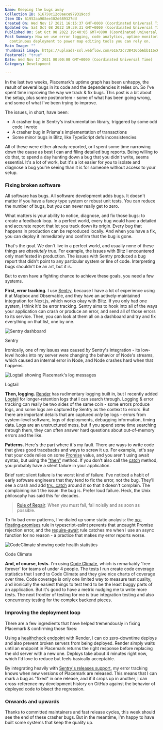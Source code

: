 ```yaml
---
Name: Keeping the bugs away
Collection ID: 616750c12c0aece979319ccd
Item ID: 61952aa908ee302d689327dd
Created On: Wed Nov 17 2021 16:15:37 GMT+0000 (Coordinated Universal Time)
Updated On: Sat Oct 08 2022 19:39:31 GMT+0000 (Coordinated Universal Time)
Published On: Sat Oct 08 2022 19:40:05 GMT+0000 (Coordinated Universal Time)
Post Summary: How we use error logging, code analytics, uptime monitoring, and
  continuous deployment to power map editing tools you can rely on.
Main Image: ""
Thumbnail image: https://uploads-ssl.webflow.com/61672c738436bb6bb116c6f2/61bb5d99244ca2a4b0c381de_Keeping%20the%20bugs%20away.png
Featured?: "true"
Date: Wed Nov 17 2021 00:00:00 GMT+0000 (Coordinated Universal Time)
Category: Development

---
```


In the last two weeks, Placemark's uptime graph has been unhappy, the result of several bugs in its code and the dependencies it relies on. So I've spent time improving the way we track & fix bugs. This post is a bit about the setup, plus some postmortem - some of what has been going wrong, and some of what I've been trying to improve.

The issues, in short, have been:

* A crasher bug in Sentry's instrumentation library, triggered by some odd code I wrote
* A crasher bug in Prisma's implementation of transactions
* Some minor bugs in Blitz, like TypeScript defs inconsistencies

All of these were either already reported, or I spent some time narrowing down the cause as best I can and filing detailed bug reports. Being willing to do that, to spend a day hunting down a bug that you didn't write, seems essential. It's a lot of work, but it's a lot easier for you to isolate and diagnose a bug you're seeing than it is for someone without access to your setup.

### Fixing broken software

All software has bugs. All software development adds bugs. It doesn't matter if you have a fancy type system or robust unit tests. You can reduce the number of bugs, but you can never really get to zero.

What matters is your ability to notice, diagnose, and fix those bugs: to create a feedback loop. In a perfect world, every bug would have a detailed and accurate report that let you track down its origin. Every bug that happens in production can be reproduced locally. And when you have a fix, you can deploy it immediately and confirm that the bug is gone.

That's the goal. We don't live in a perfect world, and usually none of these things are *absolutely* true. For example, the issues with Blitz I encountered only manifested in production. The issues with Sentry produced a bug report that didn't point to any particular system or line of code. Interpreting bugs shouldn't be an art, but it is.

But to even have a fighting chance to achieve these goals, you need a few systems.

**First, error tracking.** I use [Sentry](https://sentry.io/welcome/), because I have a lot of experience using it at Mapbox and Observable, and they have an actively-maintained integration for Next.js, which works okay with Blitz. If you only had one system, I think it'd be error tracking. Sentry aims to hook into all of the ways your application can crash or produce an error, and send all of those errors to its service. Then, you can look at them all on a dashboard and try and fix everything on that list, one by one.

![Sentry dashboard](https://uploads-ssl.webflow.com/61672c738436bb6bb116c6f2/619529fa59d3bc05c33490da_CleanShot%202021-11-17%20at%2011.11.50%402x.png)

Sentry

Ironically, one of my issues was caused *by* Sentry's integration - its low-level hooks into my server were changing the behavior of Node's streams, which caused an internal error in Node, and Node crashes hard when that happens.

![Logtail showing Placemark's log messages](https://uploads-ssl.webflow.com/61672c738436bb6bb116c6f2/61952a5e0d84190d1e9e82a7_CleanShot%202021-11-17%20at%2011.14.06%402x.png)

Logtail

**Then, logging.** [Render](https://www.placemark.io/post/hosting-render) has rudimentary logging built in, but I recently added [Logtail](https://logtail.com/) for longer-retention logs that I can search through. Logging & error tracking can really be two sides of the same coin - some errors produce logs, and some logs are captured by Sentry as the context to errors. But there are important details that are captured *only* by logs - errors from system-level software, logs of deployments, debugging information, timing data. Logs are an unstructured mess, but if you spend some time searching through them, they can often answer hard questions about out-of-memory errors and the like.

**Patterns.** Here's the part where it's my fault. There are ways to write code that gives good tracebacks and ways to screw it up. For example, let's say that your code relies on some [Promise](https://developer.mozilla.org/en-US/docs/Web/JavaScript/Reference/Global_Objects/Promise) value, and you aren't using await syntax, but using the ["then"](https://developer.mozilla.org/en-US/docs/Web/JavaScript/Reference/Global_Objects/Promise/then) method. If you don't also call the [catch](https://developer.mozilla.org/en-US/docs/Web/JavaScript/Reference/Global_Objects/Promise/catch) method, you probably have a silent failure in your application.

Brief rant: silent failure is the worst kind of failure. I've noticed a habit of early software engineers that they tend to fix the error, not the bug. They'll see a crash and add [try…catch](https://developer.mozilla.org/en-US/docs/Web/JavaScript/Reference/Statements/try...catch) around it so that it doesn't complain. The complaining isn't the issue: the bug is. Prefer loud failure. Heck, the Unix philosophy has said this for decades.

> [Rule of Repair](http://www.catb.org/esr/writings/taoup/html/ch01s06.html): When you must fail, fail noisily and as soon as possible.

To fix bad error patterns, I've dialed up some static analysis: the [no-floating-promises](https://typescript-eslint.io/rules/no-floating-promises/) rule in typescript-eslint prevents that uncaught Promise rejection error, and the [require-await](https://typescript-eslint.io/rules/require-await/) rule catches me when I use an async function for no reason - a practice that makes my error reports worse.

![CodeClimate showing code health statistics](https://uploads-ssl.webflow.com/61672c738436bb6bb116c6f2/61952a9308ee3054d2932794_CleanShot%202021-11-17%20at%2011.14.51%402x.png)

Code Climate

**And, of course, tests.** I'm using [Code Climate](https://codeclimate.com/), which is remarkably 'free forever' for teams of under 4 people. The tests I run create code coverage statistics that I send to Code Climate and they give nice charts of coverage over time. Code coverage is only one limited way to measure test quality, and ironically the easiest things to test tend to be the least buggy parts of an application. But it's good to have a metric nudging me to write more tests. The next frontier of testing for me is true integration testing and also concurrency testing for the complex backend pieces.

### Improving the deployment loop

There are a few ingredients that have helped tremendously in fixing Placemark & confirming those fixes:

Using a [healthcheck endpoint](https://render.com/docs/deploys#zero-downtime-deploys) with Render, I can do zero-downtime deploys and also prevent broken servers from being deployed. Render simply waits until an endpoint in Placemark returns the right response before replacing the old server with a new one. Deploys take about 4 minutes right now, which I'd love to reduce but feels basically acceptable.

By integrating heavily with [Sentry's releases support](https://docs.sentry.io/product/releases/), my error tracking knows when new versions of Placemark are released. This means that I can mark a bug as "fixed" in one release, and if it crops up in another, I can cross-reference my development history on GitHub against the behavior of deployed code to bisect the regression.

### Onwards and upwards

Thanks to committed maintainers and fast release cycles, this week should see the end of these crasher bugs. But in the meantime, I'm happy to have built some systems that keep the quality up.
